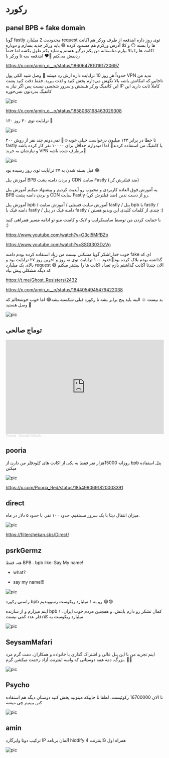 # رکورد


## panel BPB + fake domain 


گویا fastly محدودیت 2 میلیارد request توی روز داره ایندفعه از طرف ورکر هم اکانت ها را بسته 😑 و کلا آدرس ورکرم  هم مسدود کرده 😅 باید ورکر جدید بسازم و دوباره اکانت ها را بالا بیارم.متاسفانه من یکم درگیر هستم و شاید یکم طول بکشه اما حتماً ردیفش می‌کنم 🙏❤️ ایندفعه سه تا ورکر با

https://x.com/amin_o__o/status/1860647810191720697

حدوداً هر روز 10 ترابایت داره ازش رد میشه 💪 وصل شید الکی پول VPN ندید من تاجایی که امکانش باشه بالا نگهش می‌دارم پخش کنید و لذت ببرید. فقط دقت کنید پشت این کانفیگ‌ ورکر هستش و سرور شخصی نیست پس اگر نیاز به IP کاملاً ثابت دارید این کانفیگ‌ بدردتون نمی‌خوره

![pic](https://pbs.twimg.com/media/GckvLZ-XUAAO_u9?format=jpg&name=small)


https://x.com/amin_o__o/status/1858068198463029308

۱۴۰ ترابایت توی ۳۰ روز 🫠

![pic](https://pbs.twimg.com/media/Gbn2rjuWIAAFB3b?format=jpg&name=large)

۳۰۰ تا خطا در برابر ۱۴۳ میلیون درخواست خیلی خوبه☺️💪
نمی‌دونم چند نفر از روش fastly یا کانفیگ‌ من استفاده کردند🤔 اما امیدوارم حداقل برای ۱۰۰۰۰ نفر کار کرده باشه و نیازشان به خرید VPN برطرف شده باشه🤷

![pic](https://pbs.twimg.com/media/GaGITFta4AAlXnE?format=jpg&name=small)

قبل بسته شدن به ۲۷ ترابایت توی روز رسیده بود 😂


آموزش پنل BPB و بردن دامنه پشت CDN سایت Fastly (ضد فیلترش کن) 


یه آموزش فوق العاده کاربردی و محبوب رو آپدیت کردیم و پیشنهاد میکنم آموزش پنل BPB و بردن دامنه پشت CDN سایت Fastly (ضد فیلترش کن) رو از دست ندین.


آموزش پنل bpb / آموزش سایت فستلی / آموزش سایت fastly / پنل bpb با fastly / دامنه فیک با fastly / دامنه فیک در پنل fastly / چندی از کلمات کلیدی این ویدیو هستن :)


با حمایت کردن من توسط سابسکرایب و لایک و کامنت منو تو ادامه مسیر همراهی کنید :)


https://www.youtube.com/watch?v=O3cl5MifBZo

https://www.youtube.com/watch?v=SSGt303DzVg


خوب خداراشکر گویا مشکلی نیست من زیاد استفاده کرده بودم دامنه fake ای که گذاشته بودم بلاک کرده بود🤦حدود ۱۰۰ ترابایت توی نه روز و آخرین روز ۲۷ ترابایت بود و بالای یک میلیارد request 😅 الان چندتا اکانت گذاشتم بازم تعداد اکانت ها را بیشتر میکنم که دیگه مشکلی پیش نیاد

https://t.me/Ghost_Resisters/2432

https://x.com/amin_o__o/status/1844054945479422038


بد نیست ☺️ البته باید پنج برابر بشه تا رکورد قبلی شکسته بشه😂 اما خوب خوشحالم که وصل هستید 🥳


![pic](https://pbs.twimg.com/media/Ga1mXA_XMAAd7qu?format=jpg&name=small)


## توماج صالحی

<iframe width="100%" height="300" scrolling="no" frameborder="no" allow="autoplay" src="https://w.soundcloud.com/player/?url=https%3A//api.soundcloud.com/tracks/1095635860&color=%23ff5500&auto_play=false&hide_related=false&show_comments=true&show_user=true&show_reposts=false&show_teaser=true&visual=true"></iframe><div style="font-size: 10px; color: #cccccc;line-break: anywhere;word-break: normal;overflow: hidden;white-space: nowrap;text-overflow: ellipsis; font-family: Interstate,Lucida Grande,Lucida Sans Unicode,Lucida Sans,Garuda,Verdana,Tahoma,sans-serif;font-weight: 100;"><a href="https://soundcloud.com/toomajsalehi" title="Toomaj" target="_blank" style="color: #cccccc; text-decoration: none;">Toomaj</a> · <a href="https://soundcloud.com/toomajsalehi/soorakh-moosh" title="Soorakh Moosh" target="_blank" style="color: #cccccc; text-decoration: none;">Soorakh Moosh</a></div>

## pooria

روزانه 15000هزار نفر فقط به یکی از اکانت های کلودفلر من دارن از bpb پنل استفاده میکنن 

![pic](https://pbs.twimg.com/media/Gb5AMrMXkAApNs9?format=jpg&name=medium)


https://x.com/Pooria_Red/status/1854990691820003391



## direct

میزان انتقال دیتا با یک سرور مستقیم. حدود ۱۰۰ نفر. با حدود ۵ دلار در ماه.

![pic](https://pbs.twimg.com/media/GZyeqRWWUAAj2Dj?format=jpg&name=small)

https://filtershekan.sbs/Direct/


## psrkGermz

هه، فقط BPB .
bpb like: Say My name!
- what?
+ say my name!!!

![pic](https://pbs.twimg.com/media/GarVaNqWsAAeol-?format=jpg&name=small)


راستی رکورد bpb رو به ۱ میلیارد ریکوست رسووندیم 😂😎

اینم میزارم و از سازنده bpb کمال تشکر رو دارم بابتش،
و همچنین مردم خوب ایران، ۱ میلیارد ریکوست به کلادفلر عدد کمی نیست 


![pic](https://pbs.twimg.com/media/GcKDRysWAAABGrz?format=jpg&name=small)


## SeysamMafari

اینم تجربه من با این پنل عالی و اشتراک گذاری با خانواده و همکاران. دمت گرم مرد بزرگ. دمه همه دوستانی که واسه اینترنت آزاد زحمت میکشن گرم. 🙏🏼

![pic](https://pbs.twimg.com/media/GcP8RNpWgAAJE1K?format=jpg&name=small)


## Psycho

تا الان 16700000 رکوئیست، لطفا تا جاییکه میتونید پخش کنید دوستان دیگه هم استفاده کنن ببینیم چی میشه

![pic](https://pbs.twimg.com/media/GexcAoyWYAAtYmj?format=jpg&name=900x900)


## amin

ترکیب دوتا وایرگارد IP آلمان برنامه hiddify اینترنت 4G همراه اول

![pic](https://pbs.twimg.com/media/GiwJ17QWQAAFnd3?format=jpg&name=small)